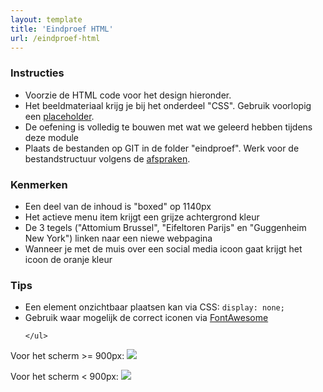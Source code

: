 ```yaml
---
layout: template
title: 'Eindproef HTML'
url: /eindproef-html
---
```

<div class="highlight">
    <h3>Instructies</h3>
    <ul>
        <li>Voorzie de HTML code voor het design hieronder.</li>
        <li>Het beeldmateriaal krijg je bij het onderdeel "CSS". Gebruik voorlopig een <a target="_blank" href="/webdesign/tips-and-tricks/placeholder">placeholder</a>.</li>
        <li>De oefening is volledig te bouwen met wat we geleerd hebben tijdens deze module</li>
        <li>Plaats de bestanden op GIT in de folder "eindproef". Werk voor de bestandstructuur volgens de <a target="_blank" href="/webdesign/tips-and-tricks/bestandsnamen">afspraken</a>.
    </ul>
</div>

<div class="highlight">
    <h3>Kenmerken</h3>
    <ul>
        <li>Een deel van de inhoud is "boxed" op 1140px</li>
        <li>Het actieve menu item krijgt een grijze achtergrond kleur</li>
        <li>De 3 tegels ("Attomium Brussel", "Eifeltoren Parijs" en "Guggenheim New York") linken naar een niewe webpagina</li>
        <li>Wanneer je met de muis over een social media icoon gaat krijgt het icoon de oranje kleur</li>
    </ul>
</div>

<div class="highlight">
    <h3>Tips</h3>
    <ul>
        <li>Een element onzichtbaar plaatsen kan via CSS: <code>display: none;</code></li>
        <li>Gebruik waar mogelijk de correct iconen via <a target="_blank" href="/webdesign/tips-and-tricks/font-awesome">FontAwesome</a></li>

    </ul>
</div>

Voor het scherm >= 900px:
<img src="/webdesign/eindproef/eindproef_big.jpg" /> 

Voor het scherm < 900px:
<img src="/webdesign/eindproef/eindproef_small.jpg" />